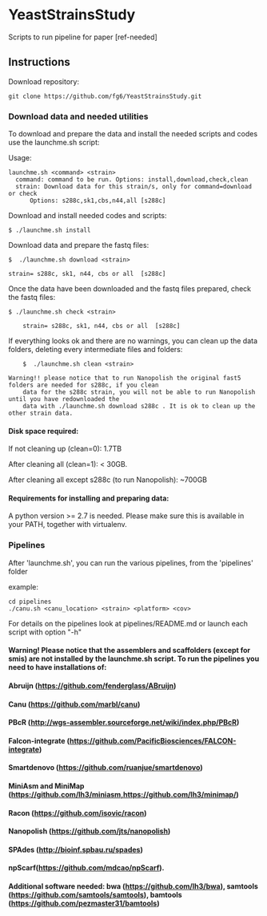 # YeastStrainsStudy
Scripts to run pipeline for paper [ref-needed]

## Instructions #####
Download repository: 

	git clone https://github.com/fg6/YeastStrainsStudy.git


### Download data and needed utilities #####

To download and prepare the data and install the needed scripts and codes use the launchme.sh script:

Usage: 

	launchme.sh <command> <strain>
	  command: command to be run. Options: install,download,check,clean
  	  strain: Download data for this strain/s, only for command=download or check 
		  Options: s288c,sk1,cbs,n44,all [s288c]

Download and install needed codes and scripts:
	
	$ ./launchme.sh install
	
Download data and prepare the fastq files: 

	$  ./launchme.sh download <strain> 
 
	strain= s288c, sk1, n44, cbs or all  [s288c]

Once the data have been downloaded and the fastq files prepared, check the fastq files:

	$ ./launchme.sh check <strain> 

        strain= s288c, sk1, n44, cbs or all  [s288c]

If everything looks ok and there are no warnings, you can clean up the data folders, deleting every intermediate files and folders:

        $  ./launchme.sh clean <strain>

	Warning!! please notice that to run Nanopolish the original fast5 folders are needed for s288c, if you clean
		data for the s288c strain, you will not be able to run Nanopolish until you have redownloaded the
		data with ./launchme.sh download s288c . It is ok to clean up the other strain data.


#### Disk space required:

If not cleaning up (clean=0):  1.7TB 

After cleaning all (clean=1):  < 30GB.

After cleaning all except s288c (to run Nanopolish): ~700GB 

#### Requirements for installing and preparing data:
A python version >= 2.7 is needed. Please 
make sure this is available in your PATH, 
together with virtualenv.



### Pipelines
After 'launchme.sh', you can run the  various pipelines, from the 'pipelines' folder

example:	

	cd pipelines	
	./canu.sh <canu_location> <strain> <platform> <cov>

For details on the pipelines look at pipelines/README.md or launch each script with option "-h"

#### Warning! Please notice that the assemblers and scaffolders (except for smis) are not installed by the launchme.sh script. To run the pipelines you need to have installations of:

#### Abruijn (https://github.com/fenderglass/ABruijn)
#### Canu (https://github.com/marbl/canu)
#### PBcR (http://wgs-assembler.sourceforge.net/wiki/index.php/PBcR)
#### Falcon-integrate (https://github.com/PacificBiosciences/FALCON-integrate)
#### Smartdenovo (https://github.com/ruanjue/smartdenovo)
#### MiniAsm and MiniMap (https://github.com/lh3/miniasm,https://github.com/lh3/minimap/)
####  Racon (https://github.com/isovic/racon)
#### Nanopolish (https://github.com/jts/nanopolish)
#### SPAdes (http://bioinf.spbau.ru/spades) 
#### npScarf(https://github.com/mdcao/npScarf).
#### Additional software needed: bwa (https://github.com/lh3/bwa), samtools (https://github.com/samtools/samtools), bamtools (https://github.com/pezmaster31/bamtools)

